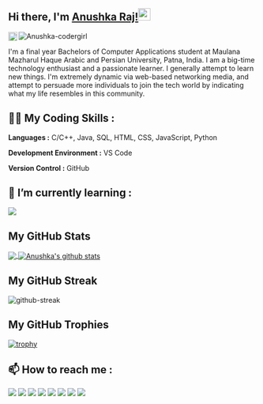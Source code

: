 ## Hi there, I'm [Anushka Raj!](https://anushka-codergirl.github.io/)<img src="https://media.giphy.com/media/hvRJCLFzcasrR4ia7z/giphy.gif" width="25px">
<p align="left"><img src="https://komarev.com/ghpvc/?username=Anushka-codergirl&label=Views&color=blue&style=plastic" alt="Anushka-codergirl"/>
<a href="https://github.com/Anushka-codergirl">
  <img align="left" alt="Anushka's Github Followers" height="18px" src="https://img.shields.io/github/followers/Anushka-codergirl?label=Follow"/>
</a>
</p>


I'm a final year Bachelors of Computer Applications student at Maulana Mazharul Haque Arabic and Persian University, Patna, India. I am a big-time technology enthusiast and a passionate learner. I generally attempt to learn new things. I'm extremely dynamic via web-based networking media, and attempt to persuade more individuals to join the tech world by indicating what my life resembles in this community.

## 👩‍💻 My Coding Skills :
**Languages :**  C/C++, Java, SQL, HTML, CSS, JavaScript, Python 

**Development Environment :** VS Code 

**Version Control :**  GitHub

## 🌱 I’m currently learning :

 <img src="https://img.icons8.com/bubbles/50/000000/react.png"/>


## My GitHub Stats
<a href="https://github.com/Anushka-codergirl">
  <img align="center" src="https://github-readme-stats.vercel.app/api/top-langs/?username=Anushka-codergirl&theme=tokyonight&hide_langs_below=1" />
</a>
<a href="https://github.com/Anushka-codergirl">
 <img align="center" src="https://github-readme-stats.vercel.app/api?username=Anushka-codergirl&show_icons=true&theme=tokyonight&line_height=27" alt="Anushka's github stats"/>
</a>

## My GitHub Streak
![github-streak](https://github-readme-streak-stats.herokuapp.com/?user=Anushka-codergirl&theme=tokyonight)

## My GitHub Trophies
[![trophy](https://github-profile-trophy.vercel.app/?username=Anushka-codergirl&theme=monokai&row=2&column=4)](https://github.com/ryo-ma/github-profile-trophy)
<br/>
 
## 📫 How to reach me : 

[<img src="https://img.icons8.com/bubbles/50/000000/gmail.png"/>](mailto:anushcodergirl@gmail.com)
[<img target="_blank" src="https://img.icons8.com/bubbles/50/000000/linkedin.png"/>](https://www.linkedin.com/in/Anushka-raj/) 
[<img target="_blank" src="https://img.icons8.com/bubbles/50/000000/github.png">](https://www.github.com/Anushka-codergirl/) 
[<img target="_blank" src="https://img.icons8.com/bubbles/50/000000/twitter.png"/>](https://www.twitter.com/AnushCodergirl/)
[<img target="_blank" src="https://img.icons8.com/bubbles/50/000000/facebook-new.png">](https://www.facebook.com/rich1anush/)
[<img target="_blank" src="https://img.icons8.com/bubbles/50/000000/instagram-new.png"/>](https://www.instagram.com/anush.codergirl/)
[<img target="_blank" src="https://img.icons8.com/bubbles/50/000000/discord-logo.png"/>](https://discord.com/users/anush.codergirl#8872)
[<img target="_blank" src="https://img.icons8.com/bubbles/50/000000/google-logo.png"/>](https://bit.ly/3o0wkSM)
